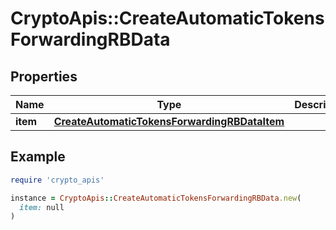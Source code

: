 # CryptoApis::CreateAutomaticTokensForwardingRBData

## Properties

| Name | Type | Description | Notes |
| ---- | ---- | ----------- | ----- |
| **item** | [**CreateAutomaticTokensForwardingRBDataItem**](CreateAutomaticTokensForwardingRBDataItem.md) |  |  |

## Example

```ruby
require 'crypto_apis'

instance = CryptoApis::CreateAutomaticTokensForwardingRBData.new(
  item: null
)
```

